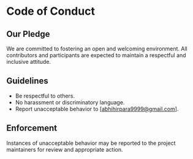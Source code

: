 # Code of Conduct

## Our Pledge
We are committed to fostering an open and welcoming environment. All contributors and participants are expected to maintain a respectful and inclusive attitude.

## Guidelines
- Be respectful to others.
- No harassment or discriminatory language.
- Report unacceptable behavior to [abhihirpara9999@gmail.com].

## Enforcement
Instances of unacceptable behavior may be reported to the project maintainers for review and appropriate action.
